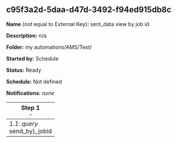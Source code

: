 ## c95f3a2d-5daa-d47d-3492-f94ed915db8c

**Name** (not equal to External Key)**:** sent_data view by job id

**Description:** n/a

**Folder:** my automations/AMS/Test/

**Started by:** Schedule

**Status:** Ready

**Schedule:** Not defined

**Notifications:** _none_


| Step 1<br>_<small>-</small>_ |
| --- |
| _1.1: query_<br>send_by)_jobid |
